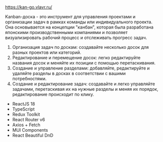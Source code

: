https://kan-go.vlavr.ru/

Kanban-доска - это инструмент для управления проектами и организации задач в рамках команды или индивидуального проекта. Она основывается на концепции "канбан", которая была разработана японскими производственными компаниями и позволяет визуализировать рабочий процесс и отслеживать прогресс задач.

1. Организация задач по доскам: создавайте несколько досок для разных проектов или категорий.
2. Редактирование и перемещение досок: легко редактируйте названия досок и меняйте их позиции с помощью перетаскивания.
3. Создание и управление разделами: добавляйте, редактируйте и удаляйте разделы в досках в соответствии с вашими потребностями.
4. Создание и редактирование задач: создавайте и легко управляйте задачами, перетаскивая их на нужные разделы и меняя их порядок, редактирование происходит по клику.

- ReactJS 18
- TypeScript
- Redux Toolkit
- React Router v6
- Axios + Fetch
- MUI Components
- React Beautiful DnD
